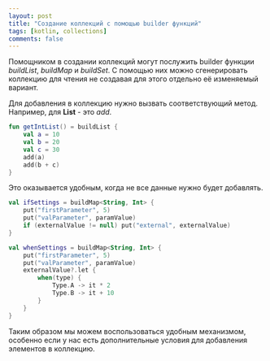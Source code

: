 ```yaml
---
layout: post
title: "Создание коллекций с помощью builder функций"
tags: [kotlin, collections]
comments: false
---
```


Помощником в создании коллекций могут послужить builder функции *buildList*, *buildMap* и *buildSet*. 
С помощью них можно сгенерировать коллекцию для чтения не создавая для этого отдельно её изменяемый вариант.

Для добавления в коллекцию нужно вызвать соответствующий метод. Например, для **List** - это *add*.

``` kotlin
fun getIntList() = buildList {
    val a = 10
    val b = 20
    val c = 30
    add(a)
    add(b + c)
}
```

Это оказывается удобным, когда не все данные нужно будет добавлять. 

``` kotlin
val ifSettings = buildMap<String, Int> {
    put("firstParameter", 5)
    put("valParameter", paramValue)
    if (externalValue != null) put("external", externalValue)
}

val whenSettings = buildMap<String, Int> {
    put("firstParameter", 5)
    put("valParameter", paramValue)
    externalValue?.let {
        when(type) {
            Type.A -> it * 2
            Type.B -> it + 10
        }
    }
}
```

Таким образом мы можем воспользоваться удобным механизмом, особенно если у нас есть дополнительные условия для добавления элементов в коллекцию.
